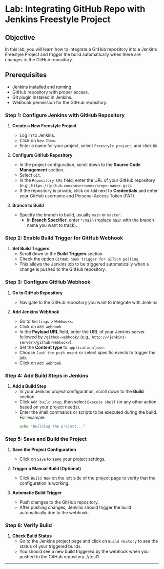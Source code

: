# Lab: Integrating GitHub Repo with Jenkins Freestyle Project

## Objective
In this lab, you will learn how to integrate a GitHub repository into a Jenkins Freestyle Project and trigger the build automatically when there are changes to the GitHub repository.

## Prerequisites
- Jenkins installed and running.
- GitHub repository with proper access.
- Git plugin installed in Jenkins.
- Webhook permission for the GitHub repository.
  
### Step 1: Configure Jenkins with GitHub Repository

1. **Create a New Freestyle Project**
   - Log in to Jenkins.
   - Click on `New Item`.
   - Enter a name for your project, select `Freestyle project`, and click `OK`.

2. **Configure GitHub Repository**
   - In the project configuration, scroll down to the **Source Code Management** section.
   - Select `Git`.
   - In the `Repository URL` field, enter the URL of your GitHub repository (e.g., `https://github.com/<username>/<repo-name>.git`).
   - If the repository is private, click on `Add` next to **Credentials** and enter your GitHub username and Personal Access Token (PAT).

3. **Branch to Build**
   - Specify the branch to build, usually `main` or `master`:
     - In **Branch Specifier**, enter `*/main` (replace `main` with the branch name you want to track).

### Step 2: Enable Build Trigger for GitHub Webhook

1. **Set Build Triggers**
   - Scroll down to the **Build Triggers** section.
   - Check the option `GitHub hook trigger for GITScm polling`.
   - This allows the Jenkins job to be triggered automatically when a change is pushed to the GitHub repository.

### Step 3: Configure GitHub Webhook

1. **Go to GitHub Repository**
   - Navigate to the GitHub repository you want to integrate with Jenkins.

2. **Add Jenkins Webhook**
   - Go to `Settings` > `Webhooks`.
   - Click on `Add webhook`.
   - In the **Payload URL** field, enter the URL of your Jenkins server followed by `/github-webhook/` (e.g., `http://<jenkins-server>/github-webhook/`).
   - Set the **Content type** to `application/json`.
   - Choose `Just the push event` or select specific events to trigger the job.
   - Click on `Add webhook`.

### Step 4: Add Build Steps in Jenkins

1. **Add a Build Step**
   - In your Jenkins project configuration, scroll down to the **Build** section.
   - Click `Add build step`, then select `Execute shell` (or any other action based on your project needs).
   - Enter the shell commands or scripts to be executed during the build. For example:
     ```bash
     echo "Building the project..."
     ```

### Step 5: Save and Build the Project

1. **Save the Project Configuration**
   - Click on `Save` to save your project settings.

2. **Trigger a Manual Build (Optional)**
   - Click `Build Now` on the left side of the project page to verify that the configuration is working.
   
3. **Automatic Build Trigger**
   - Push changes to the GitHub repository.
   - After pushing changes, Jenkins should trigger the build automatically due to the webhook.

### Step 6: Verify Build

1. **Check Build Status**
   - Go to the Jenkins project page and click on `Build History` to see the status of your triggered builds.
   - You should see a new build triggered by the webhook when you pushed to the GitHub repository.
//test1
---
